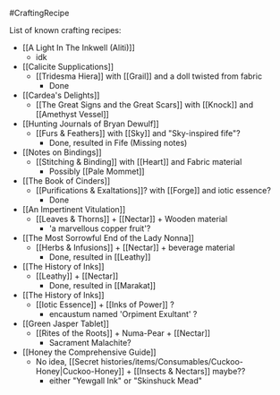 #CraftingRecipe 

List of known crafting recipes:
- [[A Light In The Inkwell (Aliti)]]
	- idk
- [[Calicite Supplications]]
	- [[Tridesma Hiera]] with [[Grail]] and a doll twisted from fabric
		- Done
- [[Cardea's Delights]]
	- [[The Great Signs and the Great Scars]] with [[Knock]] and [[Amethyst Vessel]]
- [[Hunting Journals of Bryan Dewulf]]
	- [[Furs & Feathers]] with [[Sky]] and "Sky-inspired fife"?
		- Done, resulted in Fife (Missing notes)
- [[Notes on Bindings]]
	- [[Stitching & Binding]] with [[Heart]] and Fabric material
		- Possibly [[Pale Mommet]]
- [[The Book of Cinders]] 
	- [[Purifications & Exaltations]]? with [[Forge]] and iotic essence?
		- Done
- [[An Impertinent Vitulation]]
	- [[Leaves & Thorns]] + [[Nectar]] + Wooden material
		- 'a marvellous copper fruit'?
- [[The Most Sorrowful End of the Lady Nonna]]
	- [[Herbs & Infusions]] + [[Nectar]] + beverage material
		- Done, resulted in [[Leathy]]
- [[The History of Inks]] 
	- [[Leathy]] + [[Nectar]]
		- Done, resulted in [[Marakat]]
- [[The History of Inks]] 
	- [[Iotic Essence]] + [[Inks of Power]] ?
		- encaustum named 'Orpiment Exultant' ?
- [[Green Jasper Tablet]]
	- [[Rites of the Roots]] + Numa-Pear + [[Nectar]]
		- Sacrament Malachite?
- [[Honey the Comprehensive Guide]]
	- No idea, [[Secret histories/items/Consumables/Cuckoo-Honey|Cuckoo-Honey]] + [[Insects & Nectars]] maybe??
		- either "Yewgall Ink" or "Skinshuck Mead"